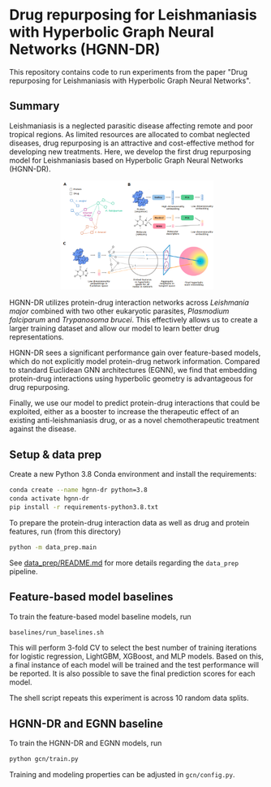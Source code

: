 # Drug repurposing for Leishmaniasis with Hyperbolic Graph Neural Networks (HGNN-DR)

This repository contains code to run experiments from the paper "Drug repurposing for Leishmaniasis with Hyperbolic Graph Neural Networks".

## Summary

Leishmaniasis is a neglected parasitic disease affecting remote and poor tropical regions. As limited resources are allocated to combat neglected diseases, drug repurposing is an attractive and cost-effective method for developing new treatments. Here, we develop the first drug repurposing model for Leishmaniasis based on Hyperbolic Graph Neural Networks (HGNN-DR).

<p align="center">
    <img src="hgnn-dr.png" width="60%"/>
</p>

HGNN-DR utilizes protein-drug interaction networks across _Leishmania major_ combined with two other eukaryotic parasites, _Plasmodium falciparum_ and _Trypanosoma brucei_. This effectively allows us to create a larger training dataset and allow our model to learn better drug representations.

HGNN-DR sees a significant performance gain over feature-based models, which do not explicitly model protein-drug network information. Compared to standard Euclidean GNN architectures (EGNN), we find that embedding protein-drug interactions using hyperbolic geometry is advantageous for drug repurposing.

Finally, we use our model to predict protein-drug interactions that could be exploited, either as a booster to increase the therapeutic effect of an existing anti-leishmaniasis drug, or as a novel chemotherapeutic treatment against the disease.


## Setup & data prep

Create a new Python 3.8 Conda environment and install the requirements:

```bash
conda create --name hgnn-dr python=3.8
conda activate hgnn-dr
pip install -r requirements-python3.8.txt
```

To prepare the protein-drug interaction data as well as drug and protein features, run (from this directory)

```bash
python -m data_prep.main
```

See [data_prep/README.md](data_prep/README.md) for more details regarding the `data_prep` pipeline.

## Feature-based model baselines

To train the feature-based model baseline models, run

```bash
baselines/run_baselines.sh
```

This will perform 3-fold CV to select the best number of training iterations for logistic regression, LightGBM, XGBoost, and MLP models. Based on this, a final instance of each model will be trained and the test performance will be reported. It is also possible to save the final prediction scores for each model.

The shell script repeats this experiment is across 10 random data splits.

## HGNN-DR and EGNN baseline

To train the HGNN-DR and EGNN models, run

```bash
python gcn/train.py
```

Training and modeling properties can be adjusted in `gcn/config.py`.
